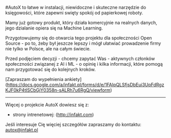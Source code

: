 
#AutoX to łatwe w instalacji, niewidoczne i skuteczne narzędzie do księgowości, które zapewni swięty spokój od papierkowej roboty.

Mamy już gotowy produkt, który działa komercyjnie na realnych danych, jego dzialanie opiera się na Machine Learning.

Przygotowujemy się do otwarcia tego projektu dla społeczności Open Source - po to, żeby był jeszcze lepszy i mógł ułatwiać prowadzenie firmy nie tylko w Polsce, ale na całym świecie.

Przed podjęciem decyzji - chcemy zapytać Was - aktywnych członków społeczności związanej z AI i ML - o opinię i kilka informacji, które pomogą nam przygotować się do kolejnych kroków. 

[Zapraszam do wypełnienia ankiety]
(https://docs.google.com/a/infakt.pl/forms/d/e/1FAIpQLSfjsDbEui3UpFdRgzKJF0kP4tISCbGjY0358n-sALRh7u6RgQ/viewform)

----

Więcej o projekcie AutoX dowiesz się z:

* strony intrenetowej: (http://infakt.com)

Jeśli interesuje Cię więciej szczegółów zapraszamy do kontaktu: autox@infakt.pl
